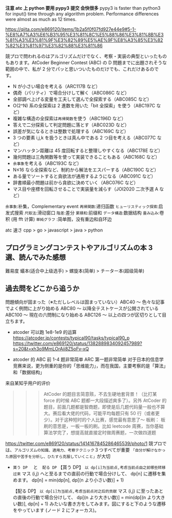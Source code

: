 **注意 atc 上 python 要用 pypy3 提交 会快很多**
pypy3 is faster than python3 for input() time through any algorithm problem. Performance differences were almost as much as 12 times.

https://qiita.com/e869120/items/1b2a5f0f07fd927e44e9#5-1-%E8%A7%A3%E6%B3%95%E3%81%8C%E5%88%86%E3%81%8B%E3%81%A3%E3%81%9F%E3%82%89%E5%AE%9F%E8%A3%85%E3%82%82%E3%81%97%E3%82%88%E3%81%86

競プロで問われるのはアルゴリズムだけでなく、考察・実装の典型といったものもあります。AtCoder Beginner Contest (ABC) の D 問題までに出題されそうな範囲の中で、私が 2 分でパッと思いついたものだけでも、これだけあるのです。

- N が小さい場合を考える（ARC117B など）
- 偶奇（パリティ）で場合分けして解く（ABC086C など）
- 全部調べ上げる変量を工夫して選んで全探索する（ABC085C など）
- O(2^N) 系の全探索は 2 進数を用いた「bit 全探索」を使う（ABC197C など）
- 複雑な構造の全探索は`再帰関数`を使う（ABC196D など）
- 答えで二分探索して判定問題に落とす（ABC023D など）
- 誤差が気になるときは整数で処理する（ABC169C など）
- 3 つの要素 i,j,k を扱うときは真ん中である 2 つ目を考える（ABC077C など）
- マンハッタン距離は 45 度回転すると整理しやすくなる（ABC178E など）
- 幾何問題は三角関数等を使って実装できることもある（ABC168C など）
- `余事象`を考える（ABC193C など）
- N≤16 なら全探索など、制約から解法をエスパーする（ABC190C など）
- ある量でソートすると貪欲法が通用するようになる（ABC091C など）
- 辞書順最小問題は前から貪欲に決めていく（ABC076C など）
- マス目や座標を回転させることで実装量を減らす（JOI2020 二次予選 A など）

`余事象`:补集，Complementary event
`再帰関数`:递归函数
`ヒューリスティック探索`:启发式搜索
`尺取法`:滑动窗口
`階差`:差分
`累積和`:前缀和
`データ構造`:数据结构
`畳み込み`:卷积 (用 fft 计算)
`単純グラフ` :简单图，没有重边和自环边

atc 速さ
cpp > go > javascript > java > python

## プログラミングコンテストやアルゴリズムの本 3 選、読んでみた感想

難易度
蟻本(适合中上级选手) > 螺旋本(简单) > チーター本(超级简单)

## 過去問をどこから追うか

問題傾向が固まった（※ただしレベルは固まっていない）ABC40 ～
色々な記事でよく例問に上がり始める ABC80 ～
以降全テストケースが公開されている ABC100 ～
現在の六問制になり始める ABC126 ～
以上の四つが区切りとして目立ちます。

- atcoder 可以跑 1e8-1e9 的运算
  https://atcoder.jp/contests/typical90/tasks/typical90_p
  https://twitter.com/e869120/status/1382889834092457989?s=20&t=xh3o9MmLOrAii8Z5oFv-xQ

- atcoder 的 ABC 前 1-4 题非常简单 ARC 第一题非常简单
  对于日本的信息学竞赛来说，更为侧重的是你的「思维能力」，而在我国，主要考察的是「算法」和「数据结构」

来自某知乎用户的评价

> > > AtCoder 的题目言简意赅，不去生硬地套背景！（比打某 force 的时候 ABC 题都一大段描述爽多了）。另外 AtCoder 的题目，前面几题都是智商题，即使是后几题代码量一般也不算大。赛后看大佬的代码，可能平均每题只有 50 行（或者更少）。对于这种短时的个人比赛，感觉最有意思了～
> > > 板刷： 板刷的意思是，一板一板的刷。比如 leetcode 周赛，当你基础算法学完了，想提高就直接定时做周赛题，一次做四道题

https://twitter.com/e869120/status/1414167845286465539/photo/1
競プロでは、`アルゴリズムの知識、適用力、考察テクニック`３つすべてが重要
`「自分が解けなかった原因や苦手を分析し、ひたすら克服していくこと」`が大切

- `貰う DP` 　と　`配る DP`
  【貰う DP】 `以 dp[i]为当前点,考虑当前点由之前哪些转移过来`
  マス (i,j) へと至るまでの直前の行動で場合分けして、
  dp[n] に遷移を集めます。
  dp[n] = min(dp[n], dp[(n より小さい数)] + 1)

  【配る DP】 `以 dp[i]为当前点,考虑当前点对之后的贡献`
  マス (i,j) に至ったあとの直後の行動で場合分けして、
  dp[(n より大きい数)] = min(dp[(n より大きい数)], dp[n] + 1)
  みたいな書き方をしてみます。図にすると下のような遷移をやっています (ノード 2 にフォーカス)。
